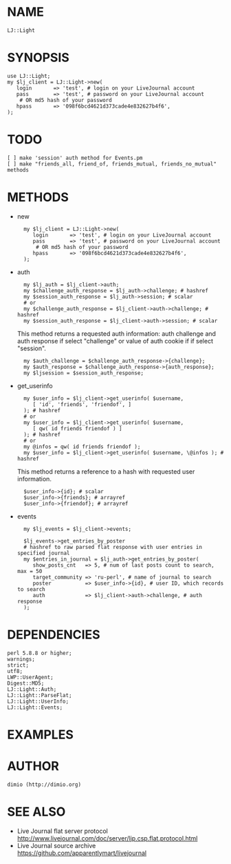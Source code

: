 # NAME

    LJ::Light

# SYNOPSIS

    use LJ::Light;
    my $lj_client = LJ::Light->new(
       login       => 'test', # login on your LiveJournal account
       pass        => 'test', # password on your LiveJournal account
        # OR md5 hash of your password
       hpass       => '098f6bcd4621d373cade4e832627b4f6',
    );

# TODO

    [ ] make 'session' auth method for Events.pm
    [ ] make "friends_all, friend_of, friends_mutual, friends_no_mutual" methods

# METHODS

- new

        my $lj_client = LJ::Light->new(
           login       => 'test', # login on your LiveJournal account
           pass        => 'test', # password on your LiveJournal account
            # OR md5 hash of your password
           hpass       => '098f6bcd4621d373cade4e832627b4f6',
        );

- auth

        my $lj_auth = $lj_client->auth;
        my $challenge_auth_response = $lj_auth->challenge; # hashref
        my $session_auth_response = $lj_auth->session; # scalar
        # or
        my $challenge_auth_response = $lj_client->auth->challenge; # hashref
        my $session_auth_response = $lj_client->auth->session; # scalar

    This method returns a requested auth information: auth challenge and auth response
    if select "challenge" or value of auth cookie if if select "session".

        my $auth_challenge = $challenge_auth_response->{challenge};
        my $auth_response = $challenge_auth_response->{auth_response};
        my $ljsession = $session_auth_response;

- get\_userinfo

        my $user_info = $lj_client->get_userinfo( $username,
           [ 'id', 'friends', 'friendof', ]
        ); # hashref
        # or
        my $user_info = $lj_client->get_userinfo( $username,
           [ qw( id friends friendof ) ]
        ); # hashref
        # or
        my @infos = qw( id friends friendof );
        my $user_info = $lj_client->get_userinfo( $username, \@infos ); # hashref

    This method returns a reference to a hash with requested user information.

        $user_info->{id}; # scalar
        $user_info->{friends}; # arrayref
        $user_info->{friendof}; # arrayref

- events

        my $lj_events = $lj_client->events;

        $lj_events->get_entries_by_poster
        # hashref to raw parsed flat response with user entries in specified journal
        my $entries_in_journal = $lj_auth->get_entries_by_poster(
           show_posts_cnt   => 5, # num of last posts count to search, max = 50
           target_community => 'ru-perl', # name of journal to search
           poster           => $user_info->{id}, # user ID, which records to search
           auth             => $lj_client->auth->challenge, # auth response
        );

# DEPENDENCIES

    perl 5.8.8 or higher;
    warnings;
    strict;
    utf8;
    LWP::UserAgent;
    Digest::MD5;
    LJ::Light::Auth;
    LJ::Light::ParseFlat;
    LJ::Light::UserInfo;
    LJ::Light::Events;

# EXAMPLES

# AUTHOR

    dimio (http://dimio.org)

# SEE ALSO

- Live Journal flat server protocol
 http://www.livejournal.com/doc/server/ljp.csp.flat.protocol.html
- Live Journal source archive
 https://github.com/apparentlymart/livejournal
